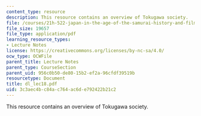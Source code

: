 ```yaml
---
content_type: resource
description: This resource contains an overview of Tokugawa society.
file: /courses/21h-522-japan-in-the-age-of-the-samurai-history-and-film-fall-2006/3c3aec4bc84ac764ac6de792422b21c2_dl_lec18.pdf
file_size: 19657
file_type: application/pdf
learning_resource_types:
- Lecture Notes
license: https://creativecommons.org/licenses/by-nc-sa/4.0/
ocw_type: OCWFile
parent_title: Lecture Notes
parent_type: CourseSection
parent_uid: 956c0b50-de80-15b2-ef2a-96cfdf39519b
resourcetype: Document
title: dl_lec18.pdf
uid: 3c3aec4b-c84a-c764-ac6d-e792422b21c2
---
```

This resource contains an overview of Tokugawa society.